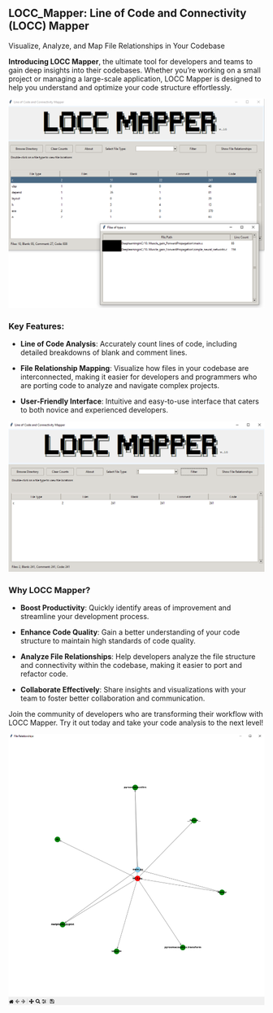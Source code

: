 ## LOCC_Mapper: **Line of Code and Connectivity (LOCC) Mapper**
Visualize, Analyze, and Map File Relationships in Your Codebase

**Introducing LOCC Mapper**, the ultimate tool for developers and teams to gain deep insights into their codebases. Whether you’re working on a small project or managing a large-scale application, LOCC Mapper is designed to help you understand and optimize your code structure effortlessly. 

![GUI](https://github.com/irtiq7/LOCC_Mapper/blob/main/image/GUI.png)

### Key Features:

* **Line of Code Analysis**: Accurately count lines of code, including detailed breakdowns of blank and comment lines.

* **File Relationship Mapping**: Visualize how files in your codebase are interconnected, making it easier for developers and programmers who are porting code to analyze and navigate complex projects.

* **User-Friendly Interface**: Intuitive and easy-to-use interface that caters to both novice and experienced developers.

![Filtering file-path](https://github.com/irtiq7/LOCC_Mapper/blob/main/image/filter.png)

### Why LOCC Mapper?

* **Boost Productivity**: Quickly identify areas of improvement and streamline your development process.

* **Enhance Code Quality**: Gain a better understanding of your code structure to maintain high standards of code quality.

* **Analyze File Relationships**: Help developers analyze the file structure and connectivity within the codebase, making it easier to port and refactor code.

* **Collaborate Effectively**: Share insights and visualizations with your team to foster better collaboration and communication.

Join the community of developers who are transforming their workflow with LOCC Mapper. Try it out today and take your code analysis to the next level!

![File Relationship Mapping](https://github.com/irtiq7/LOCC_Mapper/blob/main/image/file_relationship.png)